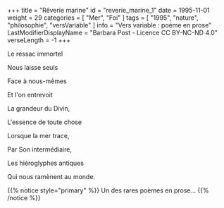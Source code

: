 +++
title = "Rêverie marine"
id = "reverie_marine_1"
date = 1995-11-01
weight = 29
categories = [ "Mer", "Foi" ]
tags = [ "1995", "nature", "philosophie", "versVariable" ]
info = "Vers variable : poème en prose"
LastModifierDisplayName = "Barbara Post - Licence CC BY-NC-ND 4.0"
verseLength = -1
+++

Le ressac immortel

Nous laisse seuls

Face à nous-mêmes

Et l'on entrevoit

La grandeur du Divin,

L'essence de toute chose

Lorsque la mer trace,

Par Son intermédiaire,

Les hiéroglyphes antiques

Qui nous ramènent au monde.

{{% notice style="primary" %}}
Un des rares poèmes en prose...
{{% /notice %}}
